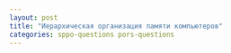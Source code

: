 ```yaml
---
layout: post
title: "Иерархическая организация памяти компьютеров"
categories: sppo-questions pors-questions
---
```

